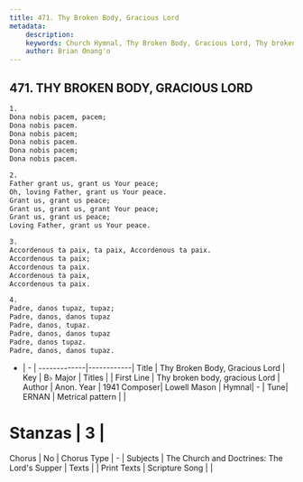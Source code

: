 ```yaml
---
title: 471. Thy Broken Body, Gracious Lord
metadata:
    description: 
    keywords: Church Hymnal, Thy Broken Body, Gracious Lord, Thy broken body, gracious Lord, 
    author: Brian Onang'o
---
```



## 471. THY BROKEN BODY, GRACIOUS LORD

```txt
1.
Dona nobis pacem, pacem;
Dona nobis pacem.
Dona nobis pacem;
Dona nobis pacem.
Dona nobis pacem;
Dona nobis pacem.

2.
Father grant us, grant us Your peace;
Oh, loving Father, grant us Your peace.
Grant us, grant us peace;
Grant us, grant us, grant Your peace;
Grant us, grant us peace;
Loving Father, grant us Your peace.

3.
Accordenous ta paix, ta paix, Accordenous ta paix.
Accordenous ta paix;
Accordenous ta paix.
Accordenous ta paix,
Accordenous ta paix.

4.
Padre, danos tupaz, tupaz;
Padre, danos, danos tupaz
Padre, danos, tupaz.
Padre, danos, danos tupaz
Padre, danos tupaz.
Padre, danos, danos tupaz.
```

- |   -  |
-------------|------------|
Title | Thy Broken Body, Gracious Lord |
Key | B♭ Major |
Titles |  |
First Line | Thy broken body, gracious Lord |
Author | Anon.
Year | 1941
Composer| Lowell Mason |
Hymnal|  - |
Tune| ERNAN |
Metrical pattern | |
# Stanzas | 3 |
Chorus | No |
Chorus Type | - |
Subjects | The Church and Doctrines: The Lord's Supper |
Texts |  |
Print Texts | 
Scripture Song |  |
  
